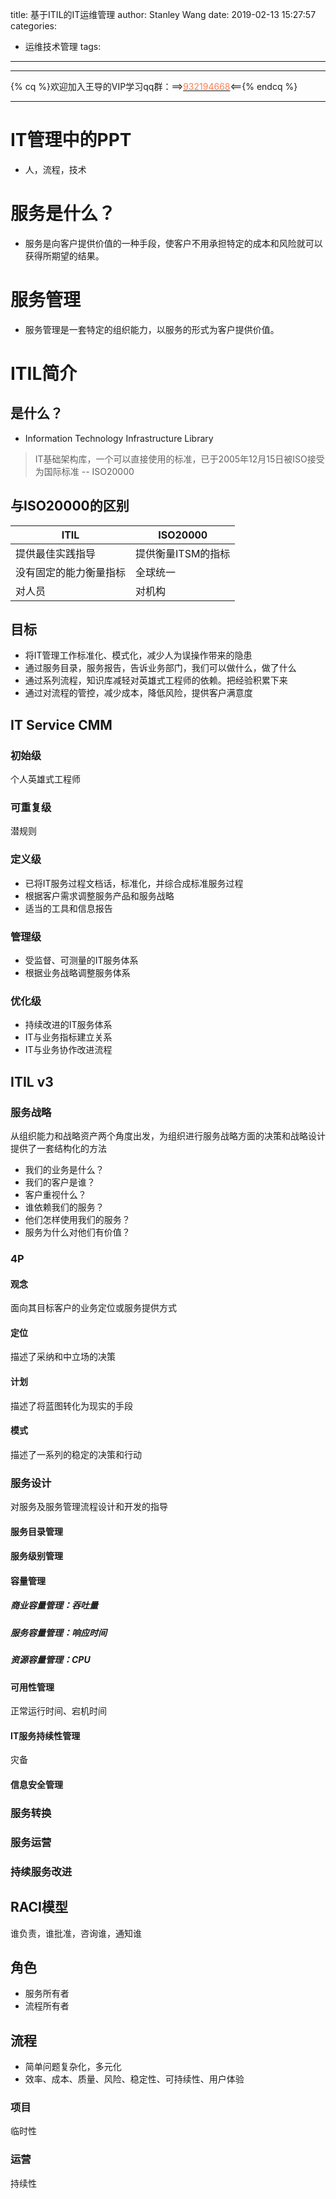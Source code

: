 title: 基于ITIL的IT运维管理
author: Stanley Wang
date: 2019-02-13 15:27:57
categories: 
  - 运维技术管理
tags:
---
- - -
{% cq %}欢迎加入王导的VIP学习qq群：==>[<font color="FF7F50">932194668</font>](http://shang.qq.com/wpa/qunwpa?idkey=78869fddc5a661acb0639315eb52997c108de6625df5f0ee2f0372f176a032a6)<=={% endcq %}
- - -
# IT管理中的PPT
- 人，流程，技术

# 服务是什么？
- 服务是向客户提供价值的一种手段，使客户不用承担特定的成本和风险就可以获得所期望的结果。

# 服务管理
- 服务管理是一套特定的组织能力，以服务的形式为客户提供价值。

# ITIL简介
## 是什么？
- Information Technology Infrastructure Library
> IT基础架构库，一个可以直接使用的标准，已于2005年12月15日被ISO接受为国际标准 -- ISO20000

## 与ISO20000的区别
ITIL|ISO20000
-|-
提供最佳实践指导|提供衡量ITSM的指标
没有固定的能力衡量指标|全球统一
对人员|对机构

## 目标
- 将IT管理工作标准化、模式化，减少人为误操作带来的隐患
- 通过服务目录，服务报告，告诉业务部门，我们可以做什么，做了什么
- 通过系列流程，知识库减轻对英雄式工程师的依赖。把经验积累下来
- 通过对流程的管控，减少成本，降低风险，提供客户满意度

## IT Service CMM
### 初始级
个人英雄式工程师
### 可重复级
潜规则
### 定义级
- 已将IT服务过程文档话，标准化，并综合成标准服务过程
- 根据客户需求调整服务产品和服务战略
- 适当的工具和信息报告

### 管理级
- 受监督、可测量的IT服务体系
- 根据业务战略调整服务体系

### 优化级
- 持续改进的IT服务体系
- IT与业务指标建立关系
- IT与业务协作改进流程

## ITIL v3
### 服务战略
从组织能力和战略资产两个角度出发，为组织进行服务战略方面的决策和战略设计提供了一套结构化的方法
- 我们的业务是什么？
- 我们的客户是谁？
- 客户重视什么？
- 谁依赖我们的服务？
- 他们怎样使用我们的服务？
- 服务为什么对他们有价值？

### 4P
#### 观念
面向其目标客户的业务定位或服务提供方式

#### 定位
描述了采纳和中立场的决策

#### 计划
描述了将蓝图转化为现实的手段

#### 模式
描述了一系列的稳定的决策和行动

### 服务设计
对服务及服务管理流程设计和开发的指导
#### 服务目录管理
#### 服务级别管理
#### 容量管理
##### 商业容量管理：吞吐量
##### 服务容量管理：响应时间
##### 资源容量管理：CPU
#### 可用性管理
正常运行时间、宕机时间
#### IT服务持续性管理
灾备
#### 信息安全管理

### 服务转换
### 服务运营
### 持续服务改进

## RACI模型
谁负责，谁批准，咨询谁，通知谁

## 角色
- 服务所有者
- 流程所有者

## 流程
- 简单问题复杂化，多元化 
- 效率、成本、质量、风险、稳定性、可持续性、用户体验

### 项目
临时性
### 运营
持续性
